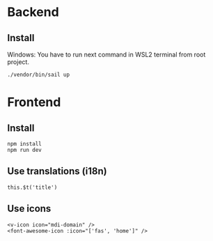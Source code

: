 # Backend

## Install

Windows: You have to run next command in WSL2 terminal from root project.
```
./vendor/bin/sail up
```

# Frontend

## Install
```
npm install
npm run dev
```

## Use translations (i18n)
```
this.$t('title')
```

## Use icons

```
<v-icon icon="mdi-domain" />
<font-awesome-icon :icon="['fas', 'home']" />
```